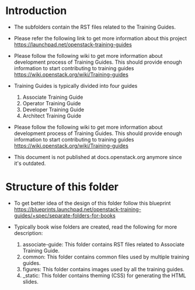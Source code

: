 Introduction
============

* The subfolders contain the RST files related to the Training Guides.
* Please refer the following link to get more information about this project
  https://launchpad.net/openstack-training-guides
* Please follow the following wiki to get more information about development
  process of Training Guides. This should provide enough information to start
  contributing to training guides
  https://wiki.openstack.org/wiki/Training-guides

* Training Guides is typically divided into four guides

    1. Associate Training Guide
    2. Operator Training Guide
    3. Developer Training Guide
    4. Architect Training Guide

* Please follow the following wiki to get more information about development
  process of Training Guides. This should provide enough information to start
  contributing to training guides
  https://wiki.openstack.org/wiki/Training-guides

* This document is not published at docs.openstack.org anymore since it's outdated.

Structure of this folder
========================

* To get better idea of the design of this folder follow this blueprint
  https://blueprints.launchpad.net/openstack-training-guides/+spec/separate-folders-for-books
* Typically book wise folders are created, read the following for more
  description:

    1. associate-guide: This folder contains RST files related to Associate
       Training Guide.
    2. common: This folder contains common files used by multiple training
       guides.
    3. figures: This folder contains images used by all the training guides.
    4. _static: This folder contains theming (CSS) for generating the HTML
       slides.
